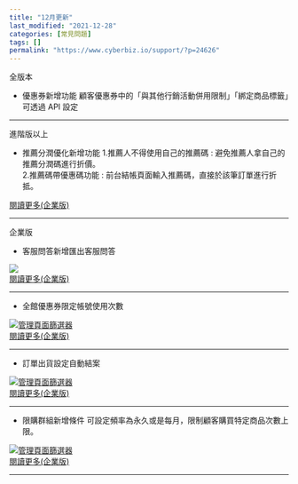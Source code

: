 ```yaml
---
title: "12月更新"
last_modified: "2021-12-28"
categories: [常見問題]
tags: []
permalink: "https://www.cyberbiz.io/support/?p=24626"
---
```


全版本  


* 優惠券新增功能 
顧客優惠券中的「與其他行銷活動併用限制」「綁定商品標籤」可透過 API 設定  


* * *


進階版以上  


* 推薦分潤優化新增功能 
1.推薦人不得使用自己的推薦碼 : 避免推薦人拿自己的推薦分潤碼進行折價。  
2.推薦碼帶優惠碼功能 : 前台結帳頁面輸入推薦碼，直接於該筆訂單進行折抵。  

[閱讀更多(企業版)](https://www.cyberbiz.io/support/?p=23951)  

* * *


企業版  


* 客服問答新增匯出客服問答 

[ ![](https://www.cyberbiz.io/support/wp-content/uploads/2021/12/12月功能更新01.png)](https://www.cyberbiz.io/support/wp-content/uploads/2021/12/12月功能更新01.png)  
[閱讀更多(企業版)](https://www.cyberbiz.io/support/?p=2754#d)  

* * *

* 全館優惠券限定帳號使用次數 

[ ![管理頁面篩選器](https://www.cyberbiz.io/support/wp-content/uploads/2021/12/12月功能更新02.png)](https://www.cyberbiz.io/support/wp-content/uploads/2021/12/12月功能更新02.png)  
[閱讀更多(企業版)](https://www.cyberbiz.io/support/?p=6228)  

* * *

* 訂單出貨設定自動結案 

[ ![管理頁面篩選器](https://www.cyberbiz.io/support/wp-content/uploads/2021/12/12月功能更新03.png)](https://www.cyberbiz.io/support/wp-content/uploads/2021/12/12月功能更新03.png)  
[閱讀更多(企業版)](https://www.cyberbiz.io/support/?p=4606)  

* * *

* 限購群組新增條件 
可設定頻率為永久或是每月，限制顧客購買特定商品次數上限。  

[ ![管理頁面篩選器](https://www.cyberbiz.io/support/wp-content/uploads/2021/12/12月功能更新4.png)](https://www.cyberbiz.io/support/wp-content/uploads/2021/12/12月功能更新4.png)  
[閱讀更多(企業版)](https://www.cyberbiz.io/support/?p=3354)  

* * *




